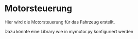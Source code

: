 # Motorsteuerung 

Hier wird die Motorsteuerung für das Fahrzeug erstellt. 

Dazu könnte eine Library wie in mymotor.py konfiguriert werden

